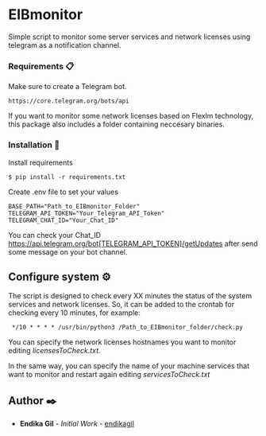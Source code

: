 # EIBmonitor

Simple script to monitor some server services and network licenses using telegram as a notification channel.


### Requirements 📋

Make sure to create a Telegram bot.

```
https://core.telegram.org/bots/api
```
If you want to monitor some network licenses based on Flexlm technology, this package also includes a folder containing neccesary binaries.

### Installation 🔧

Install requirements

```
$ pip install -r requirements.txt
```

Create .env file to set your values

```
BASE_PATH="Path_to_EIBmonitor_Folder"
TELEGRAM_API_TOKEN="Your_Telegram_API_Token"
TELEGRAM_CHAT_ID="Your_Chat_ID"
```

You can check your Chat_ID https://api.telegram.org/bot[TELEGRAM_API_TOKEN]/getUpdates after send some message on your bot channel.


## Configure system ⚙️

The script is designed to check every XX minutes the status of the system services and network licenses.
So, it can be added to the crontab for checking every 10 minutes, for example:
```
 */10 * * * * /usr/bin/python3 /Path_to_EIBmonitor_folder/check.py
```

You can specify the network licenses hostnames you want to monitor editing _licensesToCheck.txt_.

In the same way, you can specify the name of your machine services that want to monitor and restart again editing _servicesToCheck.txt_

## Author ✒️

* **Endika Gil** - *Initial Work* - [endikagil](https://github.com/endikagil)
